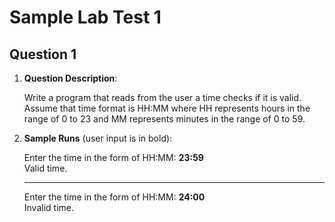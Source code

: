 # Sample Lab Test 1

## Question 1

1. **Question Description**:

    Write a program that reads from the user a time checks if it is valid.<br>
    Assume that time format is HH:MM where HH represents hours in the range of 0 to 23 and MM represents minutes in the range of 0 to 59.

2. **Sample Runs** (user input is in bold):

    Enter the time in the form of HH:MM: **23:59**<br>
    Valid time.

    ---
    Enter the time in the form of HH:MM: **24:00**<br>
    Invalid time.
